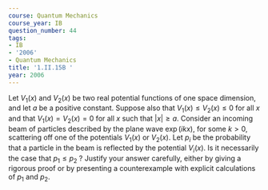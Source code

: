 ```yaml
---
course: Quantum Mechanics
course_year: IB
question_number: 44
tags:
- IB
- '2006'
- Quantum Mechanics
title: '1.II.15B '
year: 2006
---
```



Let $V_{1}(x)$ and $V_{2}(x)$ be two real potential functions of one space dimension, and let $a$ be a positive constant. Suppose also that $V_{1}(x) \leqslant V_{2}(x) \leqslant 0$ for all $x$ and that $V_{1}(x)=V_{2}(x)=0$ for all $x$ such that $|x| \geqslant a$. Consider an incoming beam of particles described by the plane wave $\exp (i k x)$, for some $k>0$, scattering off one of the potentials $V_{1}(x)$ or $V_{2}(x)$. Let $p_{i}$ be the probability that a particle in the beam is reflected by the potential $V_{i}(x)$. Is it necessarily the case that $p_{1} \leqslant p_{2}$ ? Justify your answer carefully, either by giving a rigorous proof or by presenting a counterexample with explicit calculations of $p_{1}$ and $p_{2}$.